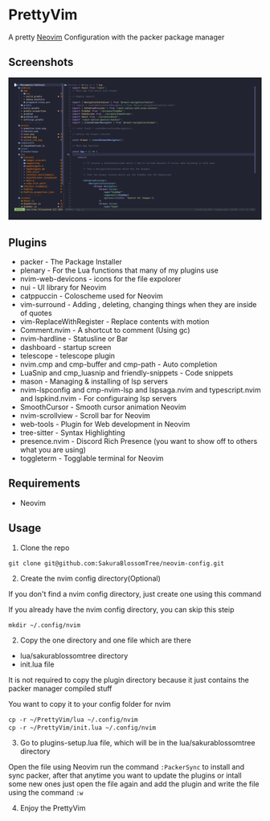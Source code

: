 # PrettyVim

A pretty [Neovim](https://github.com/neovim/neovim) Configuration with the packer package manager

## Screenshots

![Neovim Screenshot](Screenshots/neovim.png)

## Plugins

- packer - The Package Installer
- plenary - For the Lua functions that many of my plugins use
- nvim-web-devicons - icons for the file expolorer
- nui - UI library for Neovim
- catppuccin - Coloscheme used for Neovim
- vim-surround - Adding , deleting, changing things when they are inside of quotes
- vim-ReplaceWithRegister - Replace contents with motion
- Comment.nvim - A shortcut to comment (Using gc)
- nvim-hardline - Statusline or Bar
- dashboard - startup screen
- telescope - telescope plugin
- nvim.cmp and cmp-buffer and cmp-path - Auto completion
- LuaSnip and cmp_luasnip and friendly-snippets - Code snippets
- mason - Managing & installing of lsp servers
- nvim-lspconfig and cmp-nvim-lsp and lspsaga.nvim and typescript.nvim and lspkind.nvim - For configuraing lsp servers
- SmoothCursor - Smooth cursor animation Neovim
- nvim-scrollview - Scroll bar for Neovim
- web-tools - Plugin for Web development in Neovim
- tree-sitter - Syntax Highlighting
- presence.nvim - Discord Rich Presence (you want to show off to others what you are using)
- toggleterm - Togglable terminal for Neovim

## Requirements

- Neovim

## Usage

1. Clone the repo

```
git clone git@github.com:SakuraBlossomTree/neovim-config.git
```

2. Create the nvim config directory(Optional)

If you don't find a nvim config directory, just create one using this command

If you already have the nvim config directory, you can skip this steip

```
mkdir ~/.config/nvim
```

2. Copy the one directory and one file which are there

- lua/sakurablossomtree directory
- init.lua file

It is not required to copy the plugin directory because it just contains the packer manager compiled stuff

You want to copy it to your config folder for nvim

```
cp -r ~/PrettyVim/lua ~/.config/nvim
cp -r ~/PrettyVim/init.lua ~/.config/nvim
```

3. Go to plugins-setup.lua file, which will be in the lua/sakurablossomtree directory

Open the file using Neovim run the command ```:PackerSync``` to install and sync packer, after that anytime you want to update the plugins or intall some new ones just open the file again and add the plugin and write the file using the command ```:w```

4. Enjoy the PrettyVim
